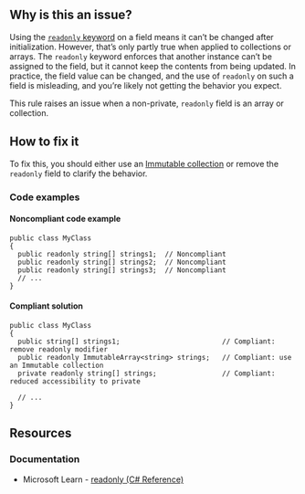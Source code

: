 ## Why is this an issue?
 
Using the [`readonly` keyword](https://learn.microsoft.com/en-us/dotnet/csharp/language-reference/keywords/readonly) on a field means it can’t be changed after initialization. However, that’s only partly true when applied to collections or arrays. The `readonly` keyword enforces that another instance can’t be assigned to the field, but it cannot keep the contents from being updated. In practice, the field value can be changed, and the use of `readonly` on such a field is misleading, and you’re likely not getting the behavior you expect.
 
This rule raises an issue when a non-private, `readonly` field is an array or collection.
 
## How to fix it
 
To fix this, you should either use an [Immutable
collection](https://learn.microsoft.com/en-us/dotnet/api/system.collections.immutable?view=net-7.0) or remove the `readonly` field to clarify the behavior.
 
### Code examples
 
#### Noncompliant code example

    public class MyClass
    {
      public readonly string[] strings1;  // Noncompliant
      public readonly string[] strings2;  // Noncompliant
      public readonly string[] strings3;  // Noncompliant
      // ...
    }

#### Compliant solution

    public class MyClass
    {
      public string[] strings1;                         // Compliant: remove readonly modifier
      public readonly ImmutableArray<string> strings;   // Compliant: use an Immutable collection
      private readonly string[] strings;                // Compliant: reduced accessibility to private
    
      // ...
    }

## Resources
 
### Documentation
 
- Microsoft Learn - [readonly (C# Reference)](https://learn.microsoft.com/en-us/dotnet/csharp/language-reference/keywords/readonly)